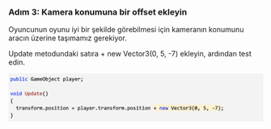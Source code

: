 ### Adım 3: Kamera konumuna bir offset ekleyin
Oyuncunun oyunu iyi bir şekilde görebilmesi için kameranın konumunu aracın üzerine taşımamız gerekiyor.

Update metodundaki satıra + new Vector3(0, 5, -7) ekleyin, ardından test edin.

![figures](https://raw.githubusercontent.com/Kodluyoruz/taskforce/main/unity-junior-programmer/add-offset-camera-position/figures/CWC_A.2.2_image3.png)

